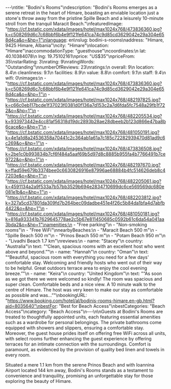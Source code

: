 ---\ntitle: "Bodini's Rooms"\ndescription: "Bodini's Rooms emerges as a serene retreat in the heart of Himare, boasting an enviable location just a stone's throw away from the pristine Spille Beach and a leisurely 10-minute stroll from the tranquil Maracit Beach."\nfeaturedImage: "https://cf.bstatic.com/xdata/images/hotel/max1024x768/473836360.jpg?k=c508269d6c7c68bbf6b4e9f121fe641ca74c9d85cd3629042e29a304e658d4ca&o=&hp=1"\nlanguage: en\nslug: bodini-s-rooms\naddress: "Himare, 9425 Himare, Albania"\ncity: "Himare"\nlocation: "Himare"\naccommodationType: "guesthouse"\ncoordinates:\n  lat: 40.10384078\n  lng: 19.75102161\nprice: "US$35"\npriceFrom: 35\nstarRating: 3\nrating: 9\nratingWords: "Outstanding"\nnumberOfReviews: 23\nratings:\n  overall: 9\n  location: 8.4\n  cleanliness: 9.1\n  facilities: 8.9\n  value: 8.8\n  comfort: 9.1\n  staff: 9.4\n  wifi: 0\nimages:\n  - "https://cf.bstatic.com/xdata/images/hotel/max1024x768/473836360.jpg?k=c508269d6c7c68bbf6b4e9f121fe641ca74c9d85cd3629042e29a304e658d4ca&o=&hp=1"\n  - "https://cf.bstatic.com/xdata/images/hotel/max1024x768/482197825.jpg?k=c66c0eb117bcde1f37023f0381d0f136a7d153c2a7d6fda5fc7548a29fb1f722&o=&hp=1"\n  - "https://cf.bstatic.com/xdata/images/hotel/max1024x768/482205534.jpg?k=933973442e4cc81af56318d19dc2893b28ae28dbeeb2b123d866e47ba8b6cace&o=&hp=1"\n  - "https://cf.bstatic.com/xdata/images/hotel/max1024x768/481050191.jpg?k=4e1a1d8a24536358a70441c2c364ab1a61a7c185c72282939470d81ad9c6c269&o=&hp=1"\n  - "https://cf.bstatic.com/xdata/images/hotel/max1024x768/473836508.jpg?k=2be1c0b993834b7cf6f484a5aaf69b5d97d8c8885b955fa4b7766491b7ce9722&o=&hp=1"\n  - "https://cf.bstatic.com/xdata/images/hotel/max1024x768/482197670.jpg?k=ffad59e679b3374bee0c6630826916e87996ae68884b4fc514626deb8c47203e&o=&hp=1"\n  - "https://cf.bstatic.com/xdata/images/hotel/max1024x768/482205061.jpg?k=4591134a2a9f533a7b57bb3529b694e2834710699dc6ce569569dc680e081e1b&o=&hp=1"\n  - "https://cf.bstatic.com/xdata/images/hotel/max1024x768/482203812.jpg?k=327a5cd37801da309fd7b264bec09dadbe451e4f26c5b84da1bfa4d7abfb4422&o=&hp=1"\n  - "https://cf.bstatic.com/xdata/images/hotel/max1024x768/481050181.jpg?k=816a933341b7629645778ae2c5b67e811450685c0592b61c6da54a041aa3bda2&o=&hp=1"\namenities:\n  - "Free parking"\n  - "Non-smoking rooms"\n  - "Free WiFi"\nnearbyBeaches:\n  - "Maracit Beach 500 m"\n  - "Spille Beach 500 m"\n  - "Prinos Beach 550 m"\n  - "Potam Beach 950 m"\n  - "Livadhi Beach 1.7 km"\nreviews:\n  - name: "Stacey"\n    country: "Australia"\n    text: "“Clean, spacious rooms with an excellent host who went above and beyond.”"\n  - name: "Hannah"\n    country: "Oman"\n    text: "“Beautiful, spacious room with everything you need for a few days' comfortable stay.
Welcoming and friendly hosts who went out of their way to be helpful. Great outdoors terrace area to enjoy the cool evening breeze.”"\n  - name: "Keira"\n    country: "United Kingdom"\n    text: "“As soon as we got there we were welcomed so kindly! The room was spacious and super clean. Comfortable beds and a nice view. A 10 minute walk to the centre of Himare. The host was very keen to make our stay as comfortable as possible and was...”"\nbookingURL: "https://www.booking.com/hotel/al/bodinis-rooms-himare.en-gb.html?aid=8035640"\nbestFor: "Best for Beach Access"\nbestCategories: "Beach Access"\ncategory: "Beach Access"\n---\n\nGuests at Bodini's Rooms are treated to thoughtfully appointed units, each featuring essential amenities such as a wardrobe for personal belongings. The private bathrooms come equipped with showers and slippers, ensuring a comfortable stay. Moreover, the guest house prides itself on offering free WiFi across all units, with select rooms further enhancing the guest experience by offering terraces for an intimate connection with the surroundings. Comfort is paramount, as evidenced by the provision of quality bed linen and towels in every room.

Situated a mere 1.1 km from the serene Prinos Beach and with Ioannina Airport located 144 km away, Bodini's Rooms stands as a testament to convenience and tranquility, promising an unforgettable stay for those exploring the beauty of Himare.